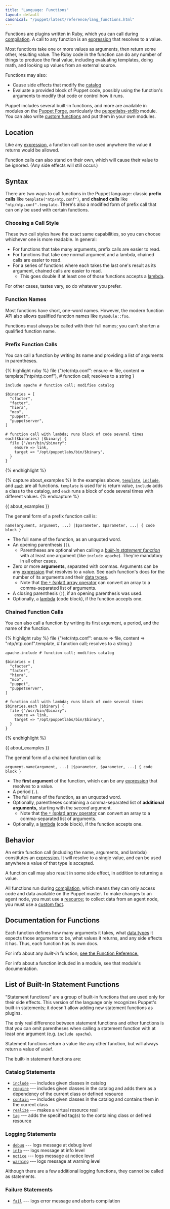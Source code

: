 ```yaml
---
title: "Language: Functions"
layout: default
canonical: "/puppet/latest/reference/lang_functions.html"
---
```


[func_ref]: /references/3.8.latest/function.html
[forge]: https://forge.puppetlabs.com
[custom]: /guides/custom_functions.html
[stdlib]: https://forge.puppetlabs.com/puppetlabs/stdlib
[resource]: ./lang_resources.html
[custom_facts]: /facter/latest/custom_facts.html
[datatype]: ./lang_data.html
[catalog]: ./lang_summary.html#compilation-and-catalogs
[lambda]: ./lang_lambdas.html
[expression]: ./lang_expressions.html
[template]: /references/3.8.latest/function.html#template
[include]: /references/3.8.latest/function.html#include
[each]: /references/3.8.latest/function.html#each
[splat]: ./lang_expressions.html#splat

Functions are plugins written in Ruby, which you can call during [compilation][catalog]. A call to any function is an [expression][] that resolves to a value.

Most functions take one or more values as arguments, then return some other, resulting value. The Ruby code in the function can do any number of things to produce the final value, including evaluating templates, doing math, and looking up values from an external source.

Functions may also:

* Cause side effects that modify the [catalog][]
* Evaluate a provided block of Puppet code, possibly using the function's arguments to modify that code or control how it runs.

Puppet includes several built-in functions, and more are available in modules on the [Puppet Forge][forge], particularly the [puppetlabs-stdlib][stdlib] module. You can also write [custom functions][custom] and put them in your own modules.

Location
-----

Like any [expression][], a function call can be used anywhere the value it returns would be allowed.

Function calls can also stand on their own, which will cause their value to be ignored. (Any side effects will still occur.)

Syntax
-----

There are two ways to call functions in the Puppet language: classic **prefix calls** like `template("ntp/ntp.conf")`, and **chained calls** like `"ntp/ntp.conf".template`. There's also a modified form of prefix call that can only be used with certain functions.

### Choosing a Call Style

These two call styles have the exact same capabilities, so you can choose whichever one is more readable. In general:

* For functions that take many arguments, prefix calls are easier to read.
* For functions that take one normal argument and a lambda, chained calls are easier to read.
* For a series of functions where each takes the last one's result as its argument, chained calls are easier to read.
    * This goes double if at least one of those functions accepts a [lambda][].

For other cases, tastes vary, so do whatever you prefer.

### Function Names

Most functions have short, one-word names. However, the modern function API also allows qualified function names like `mymodule::foo`.

Functions must always be called with their full names; you can't shorten a qualified function name.

### Prefix Function Calls

You can call a function by writing its name and providing a list of arguments in parentheses.

{% highlight ruby %}
    file {"/etc/ntp.conf":
      ensure  => file,
      content => template("ntp/ntp.conf"), # function call; resolves to a string
    }

    include apache # function call; modifies catalog

    $binaries = [
      "cfacter",
      "facter",
      "hiera",
      "mco",
      "puppet",
      "puppetserver",
    ]

    # function call with lambda; runs block of code several times
    each($binaries) |$binary| {
      file {"/usr/bin/$binary":
        ensure => link,
        target => "/opt/puppetlabs/bin/$binary",
      }
    }
{% endhighlight %}

{% capture about_examples %}
In the examples above, [`template`][template], [`include`][include], and [`each`][each] are all functions. `template` is used for is return value, `include` adds a class to the catalog, and `each` runs a block of code several times with different values.
{% endcapture %}

{{ about_examples }}

The general form of a prefix function call is:

    name(argument, argument, ...) |$parameter, $parameter, ...| { code block }

* The full name of the function, as an unquoted word.
* An opening parenthesis (`(`).
    * Parentheses are optional when calling a [_built-in statement function_][inpage_statement] with at least one argument (like `include apache`). They're mandatory in all other cases.
* Zero or more **arguments,** separated with commas. Arguments can be any [expression][] that resolves to a value. See each function's docs for the number of its arguments and their [data types][datatype].
    * Note that [the `*` (splat) array operator][splat] can convert an array to a comma-separated list of arguments.
* A closing parenthesis (`)`), if an opening parenthesis was used.
* Optionally, a [lambda][] (code block), if the function accepts one.



### Chained Function Calls

You can also call a function by writing its first argument, a period, and the name of the function.

{% highlight ruby %}
    file {"/etc/ntp.conf":
      ensure  => file,
      content => "ntp/ntp.conf".template, # function call; resolves to a string
    }

    apache.include # function call; modifies catalog

    $binaries = [
      "cfacter",
      "facter",
      "hiera",
      "mco",
      "puppet",
      "puppetserver",
    ]

    # function call with lambda; runs block of code several times
    $binaries.each |$binary| {
      file {"/usr/bin/$binary":
        ensure => link,
        target => "/opt/puppetlabs/bin/$binary",
      }
    }
{% endhighlight %}

{{ about_examples }}

The general form of a chained function call is:

    argument.name(argument, ...) |$parameter, $parameter, ...| { code block }

* The **first argument** of the function, which can be any [expression][] that resolves to a value.
* A period (`.`).
* The full name of the function, as an unquoted word.
* Optionally, parentheses containing a comma-separated list of **additional arguments,** starting with the _second_ argument.
    * Note that [the `*` (splat) array operator][splat] can convert an array to a comma-separated list of arguments.
* Optionally, a [lambda][] (code block), if the function accepts one.



Behavior
-----

An entire function call (including the name, arguments, and lambda) constitutes an [expression][]. It will resolve to a single value, and can be used anywhere a value of that type is accepted.

A function call may also result in some side effect, in addition to returning a value.

All functions run during [compilation][catalog], which means they can only access code and data available on the Puppet master. To make changes to an agent node, you must use a [resource][]; to collect data from an agent node, you must use a [custom fact][custom_facts].


Documentation for Functions
-----

Each function defines how many arguments it takes, what [data types][datatype] it expects those arguments to be, what values it returns, and any side effects it has. Thus, each function has its own docs.

For info about any _built-in_ function, [see the Function Reference.][func_ref]

For info about a function included in a module, see that module's documentation.


List of Built-In Statement Functions
-----

[inpage_statement]: #list-of-built-in-statement-functions

"Statement functions" are a group of built-in functions that are used only for their side effects. This version of the language only recognizes Puppet's built-in statements; it doesn't allow adding new statement functions as plugins.

The only real difference between statement functions and other functions is that you can omit parentheses when calling a statement function with at least one argument (e.g. `include apache`).

Statement functions return a value like any other function, but will always return a value of `undef`.

The built-in statement functions are:

### Catalog Statements

* [`include`](/references/3.8.latest/function.html#include) --- includes given classes in catalog
* [`require`](/references/3.8.latest/function.html#require) --- includes given classes in the catalog and adds them as a dependency of the current class or defined resource
* [`contain`](/references/3.8.latest/function.html#contain) --- includes given classes in the catalog and contains them in the current class
* [`realize`](/references/3.8.latest/function.html#realize) --- makes a virtual resource real
* [`tag`](/references/3.8.latest/function.html#tag) --- adds the specified tag(s) to the containing class or defined resource

### Logging Statements

* [`debug`](/references/3.8.latest/function.html#debug) --- logs message at debug level
* [`info`](/references/3.8.latest/function.html#info) --- logs message at info level
* [`notice`](/references/3.8.latest/function.html#notice) --- logs message at notice level
* [`warning`](/references/3.8.latest/function.html#warning) --- logs message at warning level

Although there are a few additional logging functions, they cannot be called as statements.

### Failure Statements

* [`fail`](/references/3.8.latest/function.html#fail) --- logs error message and aborts compilation
